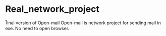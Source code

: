 # Real_network_project
โinal version of Open-mail
Open-mail is network project 
for sending mail in exe. No need to open browser.
